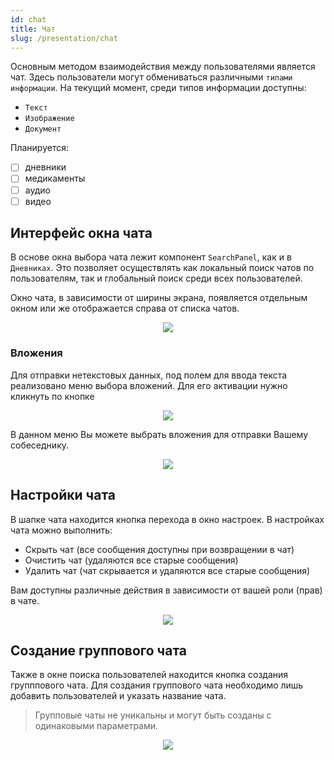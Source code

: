 ```yaml
---
id: chat
title: Чат
slug: /presentation/chat
---
```


Основным методом взаимодействия между пользователями является чат. Здесь пользователи могут обмениваться различными `типами информации`.
На текущий момент, среди типов информации доступны:

- `Текст`
- `Изображение`
- `Документ`

Планируется:

- [ ] дневники
- [ ] медикаменты
- [ ] аудио
- [ ] видео

## Интерфейс окна чата

В основе окна выбора чата лежит компонент `SearchPanel`, как и в `Дневниках`. Это позволяет осуществлять как локальный поиск чатов по пользователям, так и глобальный поиск среди всех пользователей.

Окно чата, в зависимоcти от ширины экрана, появляется отдельным окном или же отображается справа от списка чатов.

<div align="center">
    <img type="imgscreen" src="/WM_doc/img/presentation/chat/chatViewOpen.png"/>
</div>

### Вложения

Для отправки нетекстовых данных, под полем для ввода текста реализовано меню выбора вложений. Для его активации нужно кликнуть по кнопке <i class="fa fa-puzzle-piece d"></i>

<div align="center"><img type="imgscreen" src="/WM_doc/img/presentation/chat/chatAssetsMenu.png"/></div>

В данном меню Вы можете выбрать вложения для отправки Вашему собеседнику.

<div align="center"><img type="imgscreen" src="/WM_doc/img/presentation/chat/chatAssetsReady.png"/></div>

## Настройки чата

В шапке чата находится кнопка перехода в окно настроек.
В настройках чата можно выполнить:

- Скрыть чат (все сообщения доступны при возвращении в чат)
- Очистить чат (удаляются все старые сообщения)
- Удалить чат (чат скрывается и удаляются все старые сообщения)

Вам доступны различные действия в зависимости от вашей роли (прав) в чате.

<div align="center"><img type="imgscreen" src="/WM_doc/img/presentation/chat/chatSettings.png"/></div>

## Создание группового чата

Также в окне поиска пользователей находится кнопка создания групппового чата. Для создания группового чата необходимо лишь добавить пользователей и указать название чата.

> Групповые чаты не уникальны и могут быть созданы с одинаковыми параметрами.

<div align="center"><img type="imgscreen" src="/WM_doc/img/presentation/chat/chatCreate.png"/></div>
